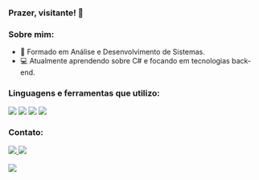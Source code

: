 ### Prazer, visitante! 👋
### Sobre mim:
- 💬 Formado em Análise e Desenvolvimento de Sistemas.
- 💻 Atualmente aprendendo sobre C# e focando em tecnologias back-end.

### Linguagens e ferramentas que utilizo:
<div>
<img src="https://img.shields.io/badge/Java-ED8B00?style=for-the-badge&logo=openjdk&logoColor=white"/>
<img src="https://img.shields.io/badge/Spring-6DB33F?style=flat&logo=spring&logoColor=white"/>
<img src="https://img.shields.io/badge/C%23-239120?style=for-the-badge&logo=c-sharp&logoColor=white"/>
<img src="https://img.shields.io/badge/PostgreSQL-316192?flatc&logo=postgresql&logoColor=white"/>
</div>

### Contato:
<div>
<a href = "https://www.linkedin.com/in/felipeoliv/">
<img src = "https://img.shields.io/badge/LinkedIn-0077B5?social&logo=linkedin&logoColor=white"> 
<a href = "https://github.com/fealexdev">
<img src = "https://img.shields.io/github/followers/fealexdev?label=follow&style=social">
</div>
</br>

<div>
<a href = "https://github.com/fealexdev?tab=repositories">
<img src = "https://github-readme-stats.vercel.app/api?username=fealexdev&theme=monokai&show_icons=true">
</div>


